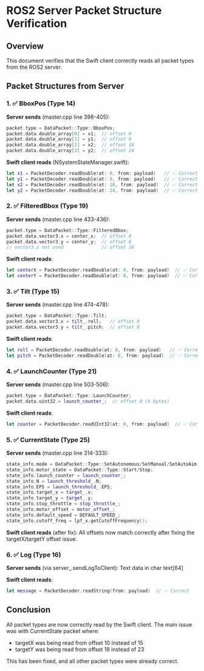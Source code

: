 # ROS2 Server Packet Structure Verification

## Overview
This document verifies that the Swift client correctly reads all packet types from the ROS2 server.

## Packet Structures from Server

### 1. ✅ BboxPos (Type 14)
**Server sends** (master.cpp line 398-405):
```cpp
packet.type = DataPacket::Type::BboxPos;
packet.data.double_array[0] = x1;  // offset 0
packet.data.double_array[1] = y1;  // offset 8
packet.data.double_array[2] = x2;  // offset 16
packet.data.double_array[3] = y2;  // offset 24
```

**Swift client reads** (NSystemStateManager.swift):
```swift
let x1 = PacketDecoder.readDouble(at: 0, from: payload)   // ✅ Correct
let y1 = PacketDecoder.readDouble(at: 8, from: payload)   // ✅ Correct
let x2 = PacketDecoder.readDouble(at: 16, from: payload)  // ✅ Correct
let y2 = PacketDecoder.readDouble(at: 24, from: payload)  // ✅ Correct
```

### 2. ✅ FilteredBbox (Type 19)
**Server sends** (master.cpp line 433-436):
```cpp
packet.type = DataPacket::Type::FilteredBbox;
packet.data.vector3.x = center_x;  // offset 0
packet.data.vector3.y = center_y;  // offset 8
// vector3.z not used              // offset 16
```

**Swift client reads**:
```swift
let centerX = PacketDecoder.readDouble(at: 0, from: payload)  // ✅ Correct
let centerY = PacketDecoder.readDouble(at: 8, from: payload)  // ✅ Correct
```

### 3. ✅ Tilt (Type 15)
**Server sends** (master.cpp line 474-478):
```cpp
packet.type = DataPacket::Type::Tilt;
packet.data.vector3.x = tilt_.roll;   // offset 0
packet.data.vector3.y = tilt_.pitch;  // offset 8
```

**Swift client reads**:
```swift
let roll = PacketDecoder.readDouble(at: 0, from: payload)   // ✅ Correct
let pitch = PacketDecoder.readDouble(at: 8, from: payload)  // ✅ Correct
```

### 4. ✅ LaunchCounter (Type 21)
**Server sends** (master.cpp line 503-506):
```cpp
packet.type = DataPacket::Type::LaunchCounter;
packet.data.uint32 = launch_counter_;  // offset 0 (4 bytes)
```

**Swift client reads**:
```swift
let counter = PacketDecoder.readUInt32(at: 0, from: payload)  // ✅ Correct
```

### 5. ✅ CurrentState (Type 25)
**Server sends** (master.cpp line 314-333):
```cpp
state_info.mode = DataPacket::Type::SetAutonomous/SetManual/SetAutoAim;  // offset 0
state_info.motor_state = DataPacket::Type::Start/Stop;                   // offset 1
state_info.launch_counter = launch_counter_;                             // offset 2
state_info.N = launch_threshold_.N;                                      // offset 6
state_info.EPS = launch_threshold_.EPS;                                  // offset 7
state_info.target_x = target_.x;                                         // offset 15
state_info.target_y = target_.y;                                         // offset 23
state_info.stop_throttle = stop_throttle_;                               // offset 31
state_info.motor_offset = motor_offset_;                                 // offset 39
state_info.default_speed = DEFAULT_SPEED_;                               // offset 47
state_info.cutoff_freq = lpf_x.getCutoffFrequency();                    // offset 55
```

**Swift client reads** (after fix):
All offsets now match correctly after fixing the targetX/targetY offset issue.

### 6. ✅ Log (Type 16)
**Server sends** (via server_.sendLogToClient):
Text data in char text[64]

**Swift client reads**:
```swift
let message = PacketDecoder.readString(from: payload)  // ✅ Correct
```

## Conclusion
All packet types are now correctly read by the Swift client. The main issue was with CurrentState packet where:
- targetX was being read from offset 10 instead of 15
- targetY was being read from offset 18 instead of 23

This has been fixed, and all other packet types were already correct. 